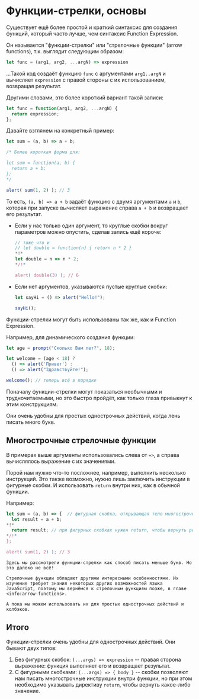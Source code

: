 # Функции-стрелки, основы

Существует ещё более простой и краткий синтаксис для создания функций, который часто лучше, чем синтаксис Function Expression.

Он называется "функции-стрелки" или "стрелочные функции" (arrow functions), т.к. выглядит следующим образом:

```js
let func = (arg1, arg2, ...argN) => expression
```

...Такой код создаёт функцию `func` с аргументами `arg1..argN` и вычисляет `expression` с правой стороны с их использованием, возвращая результат.

Другими словами, это более короткий вариант такой записи:

```js
let func = function(arg1, arg2, ...argN) {
  return expression;
};
```

Давайте взглянем на конкретный пример:

```js run
let sum = (a, b) => a + b;

/* Более короткая форма для:

let sum = function(a, b) {
  return a + b;
};
*/

alert( sum(1, 2) ); // 3

```

То есть, `(a, b) => a + b` задаёт функцию с двумя аргументами `a` и `b`, которая при запуске вычисляет выражение справа `a + b` и возвращает его результат.

- Если у нас только один аргумент, то круглые скобки вокруг параметров можно опустить, сделав запись ещё короче:

    ```js run
    // тоже что и
    // let double = function(n) { return n * 2 }
    *!*
    let double = n => n * 2;
    */!*

    alert( double(3) ); // 6
    ```

- Если нет аргументов, указываются пустые круглые скобки:

    ```js run
    let sayHi = () => alert("Hello!");

    sayHi();
    ```

Функции-стрелки могут быть использованы так же, как и Function Expression.

Например, для динамического создания функции:

```js run
let age = prompt("Сколько Вам лет?", 18);

let welcome = (age < 18) ?
  () => alert('Привет') :
  () => alert("Здравствуйте!");

welcome(); // теперь всё в порядке
```

Поначалу функции-стрелки могут показаться необычными и трудночитаемыми, но это быстро пройдёт, как только глаза привыкнут к этим конструкциям.

Они очень удобны для простых однострочных действий, когда лень писать много букв.

## Многострочные стрелочные функции

В примерах выше аргументы использовались слева от `=>`, а справа вычислялось выражение с их значениями.

Порой нам нужно что-то посложнее, например, выполнить несколько инструкций. Это также возможно, нужно лишь заключить инструкции в фигурные скобки. И использовать `return` внутри них, как в обычной функции.

Например:

```js run
let sum = (a, b) => {  // фигурная скобка, открывающая тело многострочной функции
  let result = a + b;
*!*
  return result; // при фигурных скобках нужен return, чтобы вернуть результат
*/!*
};

alert( sum(1, 2) ); // 3
```

```smart header="Дальше будет ещё информация"
Здесь мы рассмотрели функции-стрелки как способ писать меньше букв. Но это далеко не всё!

Стрелочные функции обладают другими интересными особенностями. Их изучение требует знания некоторых других возможностей языка JavaScript, поэтому мы вернёмся к стрелочным функциям позже, в главе <info:arrow-functions>.

А пока мы можем использовать их для простых однострочных действий и колбэков.
```

## Итого

Функции-стрелки очень удобны для однострочных действий. Они бывают двух типов:

1. Без фигурных скобок: `(...args) => expression` -- правая сторона выражение: функция выполняет его и возвращает результат.
2. С фигурными скобками: `(...args) => { body }` -- скобки позволяют нам писать многострочные инструкции внутри функции, но при этом необходимо указывать директиву `return`, чтобы вернуть какое-либо значение.
